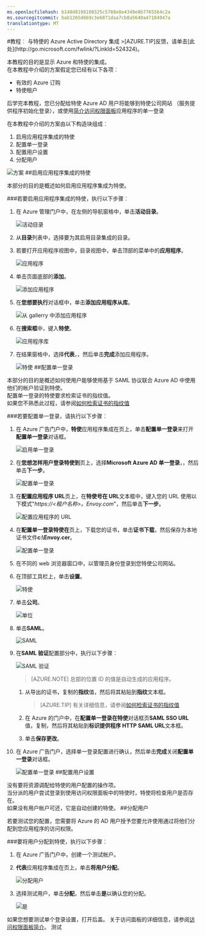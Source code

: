 ```yaml
---
ms.openlocfilehash: b148d8198100325c5788e8e4349e8b7765564c2a
ms.sourcegitcommit: bab1265d669c3e6871daa7cb8a5640a47104947a
translationtype: MT
---
```

<properties pageTitle="教程︰ Azure Active Directory 集成与特使 |Microsoft Azure" description="了解如何使用 Azure Active Directory 特使以启用单一登录、 自动化资源调配，和更多。" services="active-directory" authors="MarkusVi"  documentationCenter="na" manager="stevenpo"/>
<tags ms.service="active-directory" ms.devlang="na" ms.topic="article" ms.tgt_pltfrm="na" ms.workload="identity" ms.date="08/01/2015" ms.author="markvi" />
#教程︰ 与特使的 Azure Active Directory 集成
>[AZURE.TIP]反馈，请单击[此处](http://go.microsoft.com/fwlink/?LinkId=524324)。
  
本教程的目的是显示 Azure 和特使的集成。  
在本教程中介绍的方案假定您已经有以下各项︰

-   有效的 Azure 订购
-   特使租户
  
后学完本教程，您已分配给特使 Azure AD 用户将能够到特使公司网站 （服务提供程序初始化登录），或使用[简介访问权限面板](https://msdn.microsoft.com/library/dn308586)应用程序的单一登录
  
在本教程中介绍的方案由以下构造块组成︰

1.  启用应用程序集成的特使
2.  配置单一登录
3.  配置用户设置
4.  分配用户

![方案](./media/active-directory-saas-envoy-tutorial/IC776759.png "Scenario")
##启用应用程序集成的特使
  
本部分的目的是概述如何启用应用程序集成为特使。

###若要启用应用程序集成的特使，执行以下步骤︰

1.  在 Azure 管理门户中，在左侧的导航窗格中，单击**活动目录**。

    ![活动目录](./media/active-directory-saas-envoy-tutorial/IC700993.png "Active Directory")

2.  从**目录**列表中，选择要为其启用目录集成的目录。

3.  若要打开应用程序视图中，目录视图中，单击顶部的菜单中的**应用程序**。

    ![应用程序](./media/active-directory-saas-envoy-tutorial/IC700994.png "Applications")

4.  单击页面底部的**添加**。

    ![添加应用程序](./media/active-directory-saas-envoy-tutorial/IC749321.png "Add application")

5.  在**您想要执行**对话框中，单击**添加应用程序从库**。

    ![从 gallerry 中添加应用程序](./media/active-directory-saas-envoy-tutorial/IC749322.png "Add an application from gallerry")

6.  在**搜索框**中，键入**特使**。

    ![应用程序库](./media/active-directory-saas-envoy-tutorial/IC776760.png "Application gallery")

7.  在结果窗格中，选择**代表**，，然后单击**完成**添加应用程序。

    ![特使](./media/active-directory-saas-envoy-tutorial/IC776777.png "Envoy")
##配置单一登录
  
本部分的目的是概述如何使用户能够使用基于 SAML 协议联合 Azure AD 中使用他们的帐户验证到特使。  
配置单一登录的特使要求检索证书的指纹值。  
如果您不熟悉此过程，请参阅[如何检索证书的指纹值](http://youtu.be/YKQF266SAxI)

###若要配置单一登录，请执行以下步骤︰

1.  在 Azure 广告门户中，**特使**应用程序集成在页上，单击**配置单一登录**来打开**配置单一登录**对话框。

    ![启用单一登录](./media/active-directory-saas-envoy-tutorial/IC776778.png "Enable single sign-on")

2.  在**您想怎样用户登录特使到**页上，选择**Microsoft Azure AD 单一登录**，，然后单击**下一步**。

    ![配置单一登录](./media/active-directory-saas-envoy-tutorial/IC776779.png "Configure single sign-on")

3.  在**配置应用程序 URL**页上，在**特使号在 URL**文本框中，键入您的 URL 使用以下模式"*https://\<租户名称\>。Envoy.com*"，然后单击**下一步**。

    ![配置应用程序的 URL](./media/active-directory-saas-envoy-tutorial/IC776780.png "Configure app URL")

4.  在**配置单一登录特使在**页上，下载您的证书，单击**证书下载**，然后保存为本地证书文件**c:\\Envoy.cer**。

    ![配置单一登录](./media/active-directory-saas-envoy-tutorial/IC776781.png "Configure single sign-on")

5.  在不同的 web 浏览器窗口中，以管理员身份登录到您特使公司网站。

6.  在顶部工具栏上，单击**设置**。

    ![特使](./media/active-directory-saas-envoy-tutorial/IC776782.png "Envoy")

7.  单击**公司**。

    ![单位](./media/active-directory-saas-envoy-tutorial/IC776783.png "Company")

8.  单击**SAML**。

    ![SAML](./media/active-directory-saas-envoy-tutorial/IC776784.png "SAML")

9.  在**SAML 验证**配置部分中，执行以下步骤︰

    ![SAML 验证](./media/active-directory-saas-envoy-tutorial/IC776785.png "SAML authentication")

    >[AZURE.NOTE] 总部的位置 ID 的值是自动生成的应用程序。

    1.  从导出的证书，复制的**指纹**值，然后将其粘贴到**指纹**文本框。  

        >[AZURE.TIP] 有关详细信息，请参阅[如何检索证书的指纹值](http://youtu.be/YKQF266SAxI)

    2.  在 Azure 的门户中，在**配置单一登录在特使**对话框页**SAML SSO URL**值，复制，然后将其粘贴到**标识提供程序 HTTP SAML URL**文本框。
    3.  单击**保存更改**。

10. 在 Azure 广告门户，选择单一登录配置进行确认，然后单击**完成**关闭**配置单一登录**对话框。

    ![配置单一登录](./media/active-directory-saas-envoy-tutorial/IC776786.png "Configure single sign-on")
##配置用户设置
  
没有要将资源调配给特使的用户配置的操作项。  
当分派的用户尝试登录到使用访问权限面板中的特使时，特使将检查用户是否存在。  
如果没有用户帐户可还，它是自动创建的特使。
##分配用户
  
若要测试您的配置，您需要将 Azure 的 AD 用户授予您要允许使用通过将他们分配到您应用程序的访问权限。

###要将用户分配到特使，执行以下步骤︰

1.  在 Azure 广告门户中，创建一个测试帐户。

2.  **代表**应用程序集成在页上，单击**将用户分配**。

    ![分配用户](./media/active-directory-saas-envoy-tutorial/IC776787.png "Assign users")

3.  选择测试用户，单击**分配**，然后单击**是**以确认您的分配。

    ![是](./media/active-directory-saas-envoy-tutorial/IC767830.png "Yes")
  
如果您想要测试单个登录设置，打开后盖。 关于访问面板的详细信息，请参阅[访问权限面板简介](https://msdn.microsoft.com/library/dn308586)。
测试

